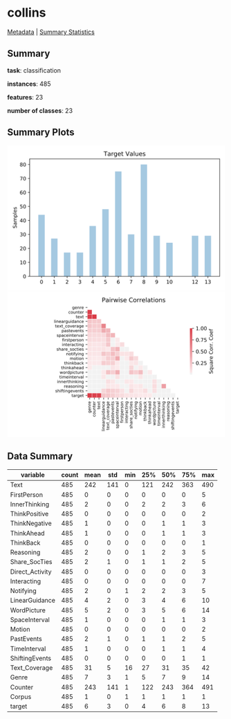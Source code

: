 # collins

[Metadata](metadata.yaml) | [Summary Statistics](summary_stats.csv)

## Summary

**task**: classification

**instances**: 485

**features**: 23

**number of classes**: 23

## Summary Plots

![Labels](label.svg)
![Corr](corr.svg)

## Data Summary

|	variable	|	count	|	mean	|	std	|	min	|	25%	|	50%	|	75%	|	max|
| --- | --- | --- | --- | --- | --- | --- | --- | --- |
|	Text	|	485	|	242	|	141	|	0	|	121	|	242	|	363	|	490
|	FirstPerson	|	485	|	0	|	0	|	0	|	0	|	0	|	0	|	5
|	InnerThinking	|	485	|	2	|	0	|	0	|	2	|	2	|	3	|	6
|	ThinkPositive	|	485	|	0	|	0	|	0	|	0	|	0	|	0	|	2
|	ThinkNegative	|	485	|	1	|	0	|	0	|	0	|	1	|	1	|	3
|	ThinkAhead	|	485	|	1	|	0	|	0	|	0	|	1	|	1	|	3
|	ThinkBack	|	485	|	0	|	0	|	0	|	0	|	0	|	0	|	1
|	Reasoning	|	485	|	2	|	0	|	0	|	1	|	2	|	3	|	5
|	Share_SocTies	|	485	|	2	|	1	|	0	|	1	|	1	|	2	|	5
|	Direct_Activity	|	485	|	0	|	0	|	0	|	0	|	0	|	0	|	3
|	Interacting	|	485	|	0	|	0	|	0	|	0	|	0	|	0	|	7
|	Notifying	|	485	|	2	|	0	|	1	|	2	|	2	|	3	|	5
|	LinearGuidance	|	485	|	4	|	2	|	0	|	3	|	4	|	6	|	10
|	WordPicture	|	485	|	5	|	2	|	0	|	3	|	5	|	6	|	14
|	SpaceInterval	|	485	|	1	|	0	|	0	|	0	|	1	|	1	|	3
|	Motion	|	485	|	0	|	0	|	0	|	0	|	0	|	0	|	2
|	PastEvents	|	485	|	2	|	1	|	0	|	1	|	1	|	2	|	5
|	TimeInterval	|	485	|	1	|	0	|	0	|	0	|	1	|	1	|	4
|	ShiftingEvents	|	485	|	0	|	0	|	0	|	0	|	0	|	1	|	1
|	Text_Coverage	|	485	|	31	|	5	|	16	|	27	|	31	|	35	|	42
|	Genre	|	485	|	7	|	3	|	1	|	5	|	7	|	9	|	14
|	Counter	|	485	|	243	|	141	|	1	|	122	|	243	|	364	|	491
|	Corpus	|	485	|	1	|	0	|	1	|	1	|	1	|	1	|	1
|	target	|	485	|	6	|	3	|	0	|	4	|	6	|	8	|	13
